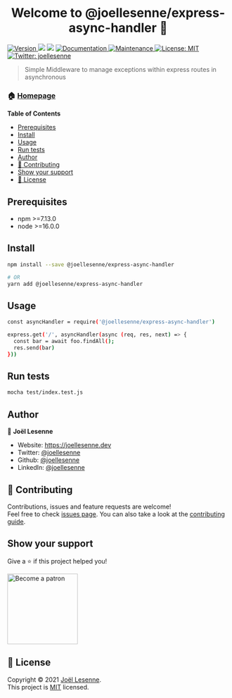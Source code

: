 <h1 align="center">Welcome to @joellesenne/express-async-handler 👋</h1>
<p>
  <a href="https://www.npmjs.com/package/@joellesenne/express-async-handler" target="_blank">
    <img alt="Version" src="https://img.shields.io/npm/v/@joellesenne/express-async-handler.svg">
  </a>
  <img src="https://img.shields.io/badge/npm-%3E%3D7.13.0-blue.svg" />
  <img src="https://img.shields.io/badge/node-%3E%3D16.0.0-blue.svg" />
  <a href="https://github.com/joellesenne/express-async-handler#readme" target="_blank">
    <img alt="Documentation" src="https://img.shields.io/badge/documentation-yes-brightgreen.svg" />
  </a>
  <a href="https://github.com/joellesenne/express-async-handler/graphs/commit-activity" target="_blank">
    <img alt="Maintenance" src="https://img.shields.io/badge/Maintained%3F-yes-green.svg" />
  </a>
  <a href="https://github.com/joellesenne/express-async-handler/blob/main/LICENSE" target="_blank">
    <img alt="License: MIT" src="https://img.shields.io/github/license/joellesenne/@joellesenne/express-async-handler" />
  </a>
  <a href="https://twitter.com/joellesenne" target="_blank">
    <img alt="Twitter: joellesenne" src="https://img.shields.io/twitter/follow/joellesenne.svg?style=social" />
  </a>
</p>

> Simple Middleware to manage exceptions within express routes in asynchronous

### 🏠 [Homepage](https://github.com/joellesenne/express-async-handler#readme)

**Table of Contents**

- [Prerequisites](#prerequisites)
- [Install](#install)
- [Usage](#usage)
- [Run tests](#run-tests)
- [Author](#author)
- [🤝 Contributing](#-contributing)
- [Show your support](#show-your-support)
- [📝 License](#-license)

## Prerequisites

- npm >=7.13.0
- node >=16.0.0

## Install

```sh
npm install --save @joellesenne/express-async-handler

# OR
yarn add @joellesenne/express-async-handler
```

## Usage

```sh
const asyncHandler = require('@joellesenne/express-async-handler')

express.get('/', asyncHandler(async (req, res, next) => {
  const bar = await foo.findAll();
  res.send(bar)
}))
```

## Run tests

```sh
mocha test/index.test.js
```

## Author

👤 **Joël Lesenne**

* Website: https://joellesenne.dev
* Twitter: [@joellesenne](https://twitter.com/joellesenne)
* Github: [@joellesenne](https://github.com/joellesenne)
* LinkedIn: [@joellesenne](https://linkedin.com/in/joellesenne)

## 🤝 Contributing

Contributions, issues and feature requests are welcome!<br />Feel free to check [issues page](https://github.com/joellesenne/express-async-handler/issues). You can also take a look at the [contributing guide](https://github.com/joellesenne/express-async-handler/blob/master/CONTRIBUTING.md).

## Show your support

Give a ⭐️ if this project helped you!

<a href="https://www.patreon.com/joellesenne">
  <img  alt="Become a patron" src="https://c5.patreon.com/external/logo/become_a_patron_button@2x.png" width="160">
</a>

## 📝 License

Copyright © 2021 [Joël Lesenne](https://github.com/joellesenne).<br />
This project is [MIT](https://github.com/joellesenne/express-async-handler/blob/master/LICENSE) licensed.
